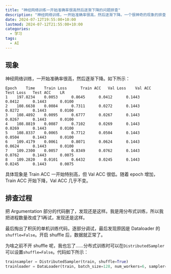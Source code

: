 ```yaml
---
title: "神经网络训练一开始准确率很高然后逐渐下降的问题排查"
description: "神经网络训练，一开始准确率很高，然后逐渐下降。一个很神奇的现象的排查。最后发现原因是Dataloader没有设置shuffle=True。"
date: 2024-07-12T19:55:00+10:00
lastmod: 2024-07-12T21:55:00+10:00
categories:
  - 学习
tags:
  - AI
---
```


## 现象

神经网络训练，一开始准确率很高，然后逐渐下降。如下所示：

```text
Epoch 	 Time 	 Train Loss 	 Train ACC 	 Val Loss 	 Val ACC 	 Test Loss 	 Test ACC 	 LR
1	 197.8234 	 0.0053 	 0.8645 	 0.0412 	 0.1443 	 0.0412 	 0.1443 	 0.0100
2	 108.6638 	 0.0084 	 0.7311 	 0.0272 	 0.1443 	 0.0272 	 0.1443 	 0.0100
3	 108.4892 	 0.0095 	 0.6777 	 0.0267 	 0.1443 	 0.0267 	 0.1443 	 0.0100
4	 108.8819 	 0.0087 	 0.7102 	 0.0269 	 0.1443 	 0.0269 	 0.1443 	 0.0100
5	 108.8337 	 0.0065 	 0.7712 	 0.0504 	 0.1443 	 0.0504 	 0.1443 	 0.0100
6	 109.4179 	 0.0061 	 0.8071 	 0.0624 	 0.1443 	 0.0624 	 0.1443 	 0.0100
7	 109.2300 	 0.0057 	 0.8349 	 0.0762 	 0.1443 	 0.0762 	 0.1443 	 0.0075
8	 109.2820 	 0.0101 	 0.6432 	 0.0245 	 0.1443 	 0.0245 	 0.1443 	 0.0075
```

具体现象是 Train ACC 一开始特别高，但 Val ACC 很低。随着 epoch 增加， Train ACC 开始下降，Val ACC 几乎不变。

## 排查过程

把 Argumentation 部分的代码删了，发现还是这样。我是用分布式训练，所以我把进程数量改成了1再试，发现还是这样。

最后掏出了积灰的单机训练代码，逐部分调试，最后发现原因是 Dataloader 的 `shuffle=False`。开启 shuffle 后，数据就正常了。

为啥之前不开 shuffle 呢，我也忘了……分布式训练时可以在`DistributedSampler`可以设置`shuffle=False`。代码如下所示：

```python
trainsampler = DistributedSampler(train, shuffle=True)
trainloader = DataLoader(train, batch_size=128, num_workers=6, sampler=trainsampler)
```

